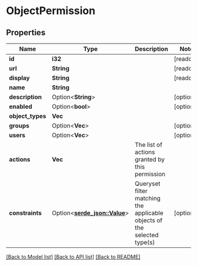 # ObjectPermission

## Properties

Name | Type | Description | Notes
------------ | ------------- | ------------- | -------------
**id** | **i32** |  | [readonly]
**url** | **String** |  | [readonly]
**display** | **String** |  | [readonly]
**name** | **String** |  | 
**description** | Option<**String**> |  | [optional]
**enabled** | Option<**bool**> |  | [optional]
**object_types** | **Vec<String>** |  | 
**groups** | Option<**Vec<i32>**> |  | [optional]
**users** | Option<**Vec<i32>**> |  | [optional]
**actions** | **Vec<String>** | The list of actions granted by this permission | 
**constraints** | Option<[**serde_json::Value**](.md)> | Queryset filter matching the applicable objects of the selected type(s) | [optional]

[[Back to Model list]](../README.md#documentation-for-models) [[Back to API list]](../README.md#documentation-for-api-endpoints) [[Back to README]](../README.md)


